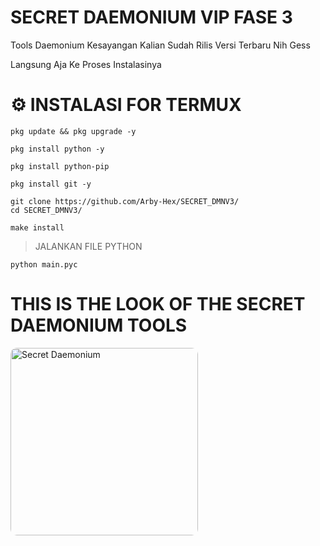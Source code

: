 # SECRET DAEMONIUM VIP FASE 3
Tools Daemonium Kesayangan Kalian Sudah Rilis Versi Terbaru Nih Gess

Langsung Aja Ke Proses Instalasinya

# ⚙️ INSTALASI FOR TERMUX
```
pkg update && pkg upgrade -y
```
```
pkg install python -y
```
```
pkg install python-pip
```
```
pkg install git -y
```
```
git clone https://github.com/Arby-Hex/SECRET_DMNV3/
cd SECRET_DMNV3/
```
```
make install
```
> JALANKAN FILE PYTHON
```
python main.pyc
```

<h1>THIS IS THE LOOK OF THE SECRET DAEMONIUM TOOLS</h1>
<img src="https://img1.pixhost.to/images/7403/624985534_kenjaa.jpg" alt="Secret Daemonium" width="300" style="border-radius: 10px;" />
